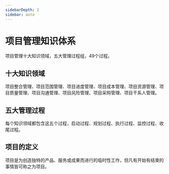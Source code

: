 ```yaml
---
sidebarDepth: 2
sidebar: auto
---
```

# 项目管理知识体系

项目管理十大知识领域，五大管理过程组，49个过程。
## 十大知识领域
项目整合管理、项目范围管理、项目进度管理、项目成本管理、项目资源管理、项目质量管理、项目沟通管理、项目风险管理、项目采购管理、项目干系人管理。
## 五大管理过程
每个知识领域都包含这五个过程，启动过程、规划过程、执行过程、监控过程、收尾过程。

## 项目的定义
项目是为创造独特的产品、服务或成果而进行的临时性工作，但凡有开始有结束的事情皆可称之为项目。